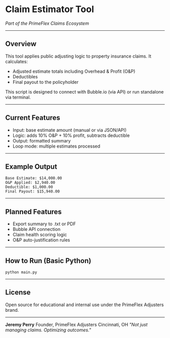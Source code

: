 # Claim Estimator Tool

*Part of the PrimeFlex Claims Ecosystem*

---

## Overview

This tool applies public adjusting logic to property insurance claims. It calculates:

* Adjusted estimate totals including Overhead & Profit (O\&P)
* Deductibles
* Final payout to the policyholder

This script is designed to connect with Bubble.io (via API) or run standalone via terminal.

---

## Current Features

* Input: base estimate amount (manual or via JSON/API)
* Logic: adds 10% O\&P + 10% profit, subtracts deductible
* Output: formatted summary
* Loop mode: multiple estimates processed

---

## Example Output

```
Base Estimate: $14,000.00
O&P Applied: $2,940.00
Deductible: $1,000.00
Final Payout: $15,940.00
```

---

## Planned Features

* Export summary to .txt or PDF
* Bubble API connection
* Claim health scoring logic
* O\&P auto-justification rules

---

## How to Run (Basic Python)

```
python main.py
```

---

## License

Open source for educational and internal use under the PrimeFlex Adjusters brand.

---

**Jeremy Perry**
Founder, PrimeFlex Adjusters
Cincinnati, OH
*"Not just managing claims. Optimizing outcomes."*
